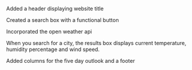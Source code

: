 Added a header displaying website title

Created a search box with a functional button

Incorporated the open weather api

When you search for a city, the results box displays current temperature, humidity percentage and wind speed.

Added columns for the five day outlook and a footer
